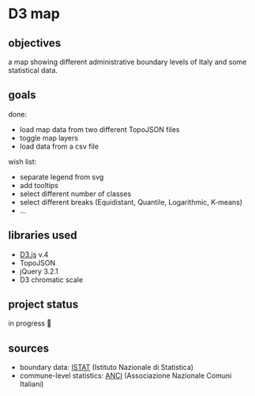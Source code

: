 # D3 map

## objectives

a map showing different administrative boundary levels of Italy and some statistical data.

## goals

done:
- load map data from two different TopoJSON files
- toggle map layers
- load data from a csv file

wish list:
- separate legend from svg
- add tooltips
- select different number of classes
- select different breaks (Equidistant, Quantile, Logarithmic, K-means)
- ...

## libraries used

- [D3.js](https://d3js.org/) v.4
- TopoJSON
- jQuery 3.2.1
- D3 chromatic scale

## project status

in progress :ghost:

## sources

- boundary data: [ISTAT](http://www.istat.it/it/strumenti/territorio-e-cartografia) (Istituto Nazionale di Statistica)
- commune-level statistics: [ANCI](http://ckan.ancitel.it/dataset/comuni-italiani-dati-territoriali-e-demografici) (Associazione Nazionale Comuni Italiani)